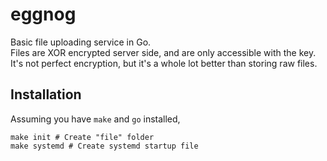 # eggnog
Basic file uploading service in Go.  
Files are XOR encrypted server side, and are only accessible with the key.  
It's not perfect encryption, but it's a whole lot better than storing raw files.


## Installation
Assuming you have `make` and `go` installed,
```
make init # Create "file" folder
make systemd # Create systemd startup file
```
